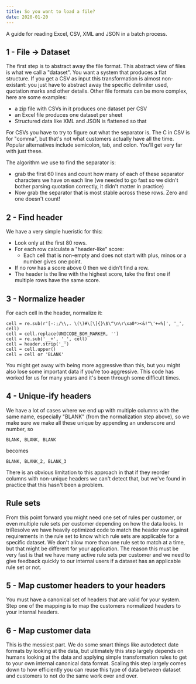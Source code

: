```yaml
---
title: So you want to load a file?
date: 2020-01-20 
---
```


A guide for reading Excel, CSV, XML and JSON in a batch process.


## 1 - File -> Dataset

The first step is to abstract away the file format. This abstract view of files is what we call a "dataset". You want a system that produces a flat structure. If you get a CSV as input this transformation is almost non-existant: you just have to abstract away the specific delimiter used, quotation marks and other details. Other file formats can be more complex, here are some examples:

- a zip file with CSVs in it produces one dataset per CSV
- an Excel file produces one dataset per sheet
- Structured data like XML and JSON is flattened so that 

For CSVs you have to try to figure out what the separator is. The C in CSV is for "comma", but that's not what customers actually have all the time. Popular alternatives include semicolon, tab, and colon. You'll get very far with just these.

The algorithm we use to find the separator is:

- grab the first 60 lines and count how many of each of these separator characters we have on each line (we needed to go fast so we didn't bother parsing quotation correctly, it didn't matter in practice)
- Now grab the separator that is most stable across these rows. Zero and one doesn't count!

## 2 - Find header

We have a very simple hueristic for this: 

- Look only at the first 80 rows.
- For each row calculate a "header-like" score:
    - Each cell that is non-empty and does not start with plus, minos or a number gives one point.
- If no row has a score above 0 then we didn't find a row.
- The header is the line with the highest score, take the first one if multiple rows have the same score.

## 3 - Normalize header

For each cell in the header, normalize it:

```
cell = re.sub(r'[-:;/\\,. \(\)#\[\]{}\$\^\n\r\xa0*><&!"\'+=%]', '_', cell)
cell = cell.replace(UNICODE_BOM_MARKER, '')
cell = re.sub('__+', '_', cell)
cell = header.strip('_')
cell = cell.upper()
cell = cell or 'BLANK'
```

You might get away with being more aggressive than this, but you might also lose some important data if you're too aggressive. This code has worked for us for many years and it's been through some difficult times.

## 4 - Unique-ify headers

We have a lot of cases where we end up with multiple columns with the same name, especially "BLANK" (from the normalization step above), so we make sure we make all these unique by appending an underscore and number, so 

    BLANK, BLANK, BLANK

becomes

    BLANK, BLANK_2, BLANK_3

There is an obvious limitation to this approach in that if they reorder columns with non-unique headers we can't detect that, but we've found in practice that this hasn't been a problem.

## Rule sets

From this point forward you might need one set of rules per customer, or even multiple rule sets per customer depending on how the data looks. In triResolve we have heavily optimized code to match the header row against requirements in the rule set to know which rule sets are applicable for a specific dataset. We don't allow more than one rule set to match at a time, but that might be different for your application. The reason this must be very fast is that we have many active rule sets per customer and we need to give feedback quickly to our internal users if a dataset has an applicable rule set or not.

## 5 - Map customer headers to your headers

You must have a canonical set of headers that are valid for your system. Step one of the mapping is to map the customers normalized headers to your internal headers.

## 6 - Map customer data

This is the messiest part. We do some smart things like autodetect date formats by looking at the data, but ultimately this step largely depends on humans looking at the data and applying simple transformation rules to get to your own internal canonical data format. Scaling this step largely comes down to how efficiently you can reuse this type of data between dataset and customers to not do the same work over and over.

